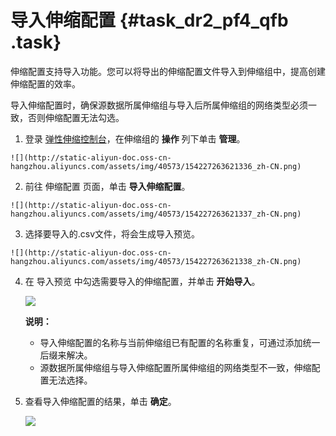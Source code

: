 # 导入伸缩配置 {#task_dr2_pf4_qfb .task}

伸缩配置支持导入功能。您可以将导出的伸缩配置文件导入到伸缩组中，提高创建伸缩配置的效率。

导入伸缩配置时，确保源数据所属伸缩组与导入后所属伸缩组的网络类型必须一致，否则伸缩配置无法勾选。

1.   登录 [弹性伸缩控制台](https://essnew.console.aliyun.com/)，在伸缩组的 **操作** 列下单击 **管理**。 

    ![](http://static-aliyun-doc.oss-cn-hangzhou.aliyuncs.com/assets/img/40573/154227263621336_zh-CN.png)

2.   前往 伸缩配置 页面，单击 **导入伸缩配置**。 

    ![](http://static-aliyun-doc.oss-cn-hangzhou.aliyuncs.com/assets/img/40573/154227263621337_zh-CN.png)

3.   选择要导入的.csv文件，将会生成导入预览。 

    ![](http://static-aliyun-doc.oss-cn-hangzhou.aliyuncs.com/assets/img/40573/154227263621338_zh-CN.png)

4.  在 导入预览 中勾选需要导入的伸缩配置，并单击 **开始导入**。 

    ![](http://static-aliyun-doc.oss-cn-hangzhou.aliyuncs.com/assets/img/40573/154227263621339_zh-CN.png)

    **说明：** 

    -   导入伸缩配置的名称与当前伸缩组已有配置的名称重复，可通过添加统一后缀来解决。
    -   源数据所属伸缩组与导入伸缩配置所属伸缩组的网络类型不一致，伸缩配置无法选择。
5.  查看导入伸缩配置的结果，单击 **确定**。 

    ![](http://static-aliyun-doc.oss-cn-hangzhou.aliyuncs.com/assets/img/40573/154227263621340_zh-CN.png)


